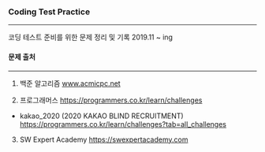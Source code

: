 ### Coding Test Practice
-------------------------

코딩 테스트 준비를 위한 문제 정리 및 기록
2019.11 ~ ing

#### 문제 출처
*************

1. 백준 알고리즘
www.acmicpc.net

2. 프로그래머스
https://programmers.co.kr/learn/challenges

  
  - kakao_2020 (2020 KAKAO BLIND RECRUITMENT)<br>
  https://programmers.co.kr/learn/challenges?tab=all_challenges
  

3. SW Expert Academy
https://swexpertacademy.com
